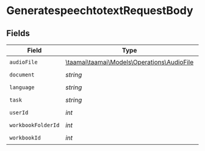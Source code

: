 # GeneratespeechtotextRequestBody


## Fields

| Field                                                                              | Type                                                                               | Required                                                                           | Description                                                                        | Example                                                                            |
| ---------------------------------------------------------------------------------- | ---------------------------------------------------------------------------------- | ---------------------------------------------------------------------------------- | ---------------------------------------------------------------------------------- | ---------------------------------------------------------------------------------- |
| `audioFile`                                                                        | [\taamai\taamai\Models\Operations\AudioFile](../../models/operations/AudioFile.md) | :heavy_check_mark:                                                                 | N/A                                                                                |                                                                                    |
| `document`                                                                         | *string*                                                                           | :heavy_check_mark:                                                                 | N/A                                                                                | new                                                                                |
| `language`                                                                         | *string*                                                                           | :heavy_check_mark:                                                                 | N/A                                                                                | en                                                                                 |
| `task`                                                                             | *string*                                                                           | :heavy_check_mark:                                                                 | N/A                                                                                | transcribe                                                                         |
| `userId`                                                                           | *int*                                                                              | :heavy_check_mark:                                                                 | N/A                                                                                | 1                                                                                  |
| `workbookFolderId`                                                                 | *int*                                                                              | :heavy_check_mark:                                                                 | N/A                                                                                | 1                                                                                  |
| `workbookId`                                                                       | *int*                                                                              | :heavy_check_mark:                                                                 | N/A                                                                                | 1                                                                                  |